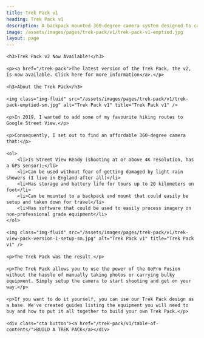 ```yaml
---
title: Trek Pack v1
heading: Trek Pack v1
description: A backpack mounted 360-degree camera system designed to capture stunning 360-degree photos in all terrains.
image: /assets/images/pages/trek-pack/v1/trek-pack-v1-emptied.jpg
layout: page
---
```


<div class="text-container">

	<h3>Trek Pack v2 Now Available!</h3>

	<p><a href="/trek-pack">The latest version of the Trek Pack, the v2, is now available. Click here for more information</a>.</p>

	<h3>About the Trek Pack</h3>

	<img class="img-fluid" src="/assets/images/pages/trek-pack/v1/trek-pack-emptied-sm.jpg" alt="Trek Pack v1" title="Trek Pack v1" />

	<p>In 2019, I wanted to add some of my favourite hiking routes to Google Street View.</p>

	<p>Consequently, I set out to find an affordable 360-degree camera that:</p>

	<ol>
		<li>Is Street View Ready (shooting at or above 4K resolution, has a GPS sensor);</li>
		<li>Can be used without fear of getting damaged by light rain showers (I live in England after all)</li>
		<li>Has storage and battery life for tours up to 20 kilometers on foot</li>
		<li>Can be mounted to a backpack and mount that could easily be setup and taken down for travel</li>
		<li>Has software that could be used to easily process imagery on non-professional grade equipment</li>
	</ol>

	<img class="img-fluid" src="/assets/images/pages/trek-pack/v1/trek-view-pack-version-1-setup-sm.jpg" alt="Trek Pack v1" title="Trek Pack v1" />

	<p>The Trek Pack was the result.</p>

	<p>The Trek Pack allows you to use the power of the GoPro Fusion without the hassle of manually taking photos or carrying bulky equipment. Simply setup the camera to start shooting and get on your way.</p>

	<p>If you want to do it yourself, you can use our Trek Pack design as a base. We've created guides listing the equipment you will need to buy and how to put it all together to build your own Trek Pack.</p>

	<div class="cta button"><a href="/trek-pack/v1/table-of-contents/">BUILD A TREK PACK</a></div>

</div>